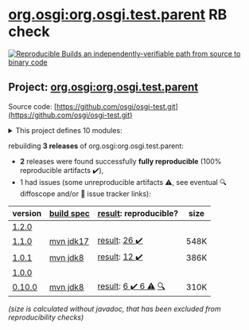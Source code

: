[org.osgi:org.osgi.test.parent](https://search.maven.org/artifact/org.osgi/org.osgi.test.parent/) RB check
=======

[![Reproducible Builds](https://reproducible-builds.org/images/logos/rb.svg) an independently-verifiable path from source to binary code](https://reproducible-builds.org/)

## Project: [org.osgi:org.osgi.test.parent](https://search.maven.org/artifact/org.osgi/org.osgi.test.parent/)

Source code: [https://github.com/osgi/osgi-test.git](https://github.com/osgi/osgi-test.git)

<details><summary>This project defines 10 modules:</summary>

* [org.osgi:org.osgi.test.assertj.framework](https://search.maven.org/artifact/org.osgi/org.osgi.test.assertj.framework/)
* [org.osgi:org.osgi.test.assertj.log](https://search.maven.org/artifact/org.osgi/org.osgi.test.assertj.log/)
* [org.osgi:org.osgi.test.assertj.promise](https://search.maven.org/artifact/org.osgi/org.osgi.test.assertj.promise/)
* [org.osgi:org.osgi.test.bom](https://search.maven.org/artifact/org.osgi/org.osgi.test.bom/)
* [org.osgi:org.osgi.test.common](https://search.maven.org/artifact/org.osgi/org.osgi.test.common/)
* [org.osgi:org.osgi.test.junit4](https://search.maven.org/artifact/org.osgi/org.osgi.test.junit4/)
* [org.osgi:org.osgi.test.junit5](https://search.maven.org/artifact/org.osgi/org.osgi.test.junit5/)
* [org.osgi:org.osgi.test.junit5.cm](https://search.maven.org/artifact/org.osgi/org.osgi.test.junit5.cm/)
* [org.osgi:org.osgi.test.junit5.listeners.log.osgi](https://search.maven.org/artifact/org.osgi/org.osgi.test.junit5.listeners.log.osgi/)
* [org.osgi:org.osgi.test.parent](https://search.maven.org/artifact/org.osgi/org.osgi.test.parent/)
</details>

rebuilding **3 releases** of org.osgi:org.osgi.test.parent:
- **2** releases were found successfully **fully reproducible** (100% reproducible artifacts :heavy_check_mark:),
- 1 had issues (some unreproducible artifacts :warning:, see eventual :mag: diffoscope and/or :memo: issue tracker links):

| version | [build spec](/BUILDSPEC.md) | [result](https://reproducible-builds.org/docs/jvm/): reproducible? | size |
| -- | --------- | ------ | -- |
| [1.2.0](https://search.maven.org/artifact/org.osgi/org.osgi.test.parent/1.2.0/pom) | | | |
| [1.1.0](https://search.maven.org/artifact/org.osgi/org.osgi.test.parent/1.1.0/pom) | [mvn jdk17](osgi-test-1.1.0.buildspec) | [result](org.osgi.test.parent-1.1.0.buildinfo): [26 :heavy_check_mark: ](org.osgi.test.parent-1.1.0.buildcompare) | 548K |
| [1.0.1](https://search.maven.org/artifact/org.osgi/org.osgi.test.parent/1.0.1/pom) | [mvn jdk8](osgi-test-1.0.1.buildspec) | [result](org.osgi.test.parent-1.0.1.buildinfo): [12 :heavy_check_mark: ](org.osgi.test.parent-1.0.1.buildcompare) | 386K |
| [1.0.0](https://search.maven.org/artifact/org.osgi/org.osgi.test.parent/1.0.0/pom) | | | |
| [0.10.0](https://search.maven.org/artifact/org.osgi/org.osgi.test.parent/0.10.0/pom) | [mvn jdk8](osgi-test-0.10.0.buildspec) | [result](org.osgi.test.parent-0.10.0.buildinfo): [6 :heavy_check_mark:  6 :warning:](org.osgi.test.parent-0.10.0.buildcompare) [:mag:](org.osgi.test.parent-0.10.0.diffoscope) | 310K |

<i>(size is calculated without javadoc, that has been excluded from reproducibility checks)</i>
